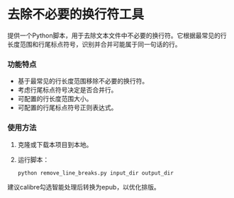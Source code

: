 # 去除不必要的换行符工具

提供一个Python脚本，用于去除文本文件中不必要的换行符。它根据最常见的行长度范围和行尾标点符号，识别并合并可能属于同一句话的行。

### 功能特点

- 基于最常见的行长度范围移除不必要的换行符。
- 考虑行尾标点符号决定是否合并行。
- 可配置的行长度范围大小。
- 可配置的行尾标点符号正则表达式。

### 使用方法

1. 克隆或下载本项目到本地。

2. 运行脚本：

    ```bash
    python remove_line_breaks.py input_dir output_dir
    ```

建议calibre勾选智能处理后转换为epub，以优化排版。
